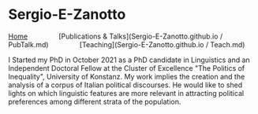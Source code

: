 # Sergio-E-Zanotto 
[Home](Sergio-E-Zanotto.github.io)&nbsp;&nbsp;&nbsp;&nbsp;&nbsp;&nbsp;&nbsp;&nbsp;&nbsp;&nbsp;&nbsp;&nbsp;&nbsp;&nbsp;&nbsp;&nbsp;[Publications & Talks](Sergio-E-Zanotto.github.io / PubTalk.md)&nbsp;&nbsp;&nbsp;&nbsp;&nbsp;&nbsp;&nbsp;&nbsp;&nbsp;&nbsp;&nbsp;&nbsp;&nbsp;&nbsp;&nbsp;&nbsp;[Teaching](Sergio-E-Zanotto.github.io / Teach.md)


I Started my PhD in October 2021 as a PhD candidate in Linguistics and an Independent Doctoral Fellow at the Cluster of Excellence "The Politics of Inequality", University of Konstanz. My work implies the creation and the analysis of a corpus of Italian political discourses. He would like to shed lights on which linguistic features are more relevant in attracting political preferences among different strata of the population. 

